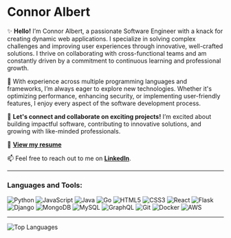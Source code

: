 # Connor Albert

✨ **Hello!** I’m Connor Albert, a passionate Software Engineer with a knack for creating dynamic web applications. I specialize in solving complex challenges and improving user experiences through innovative, well-crafted solutions. I thrive on collaborating with cross-functional teams and am constantly driven by a commitment to continuous learning and professional growth.

🌟 With experience across multiple programming languages and frameworks, I’m always eager to explore new technologies. Whether it's optimizing performance, enhancing security, or implementing user-friendly features, I enjoy every aspect of the software development process.

🚀 **Let's connect and collaborate on exciting projects!** I’m excited about building impactful software, contributing to innovative solutions, and growing with like-minded professionals.

📄 [**View my resume**](https://docs.google.com/document/d/13CZ86zDBHa8xwvt43EK7LL-Biyy9Sz0LR_XiHy37iKo/edit?hl=en&pli=1#heading=h.z4e6pfsfqi1m)

📫 Feel free to reach out to me on [**LinkedIn**](https://www.linkedin.com/in/connoralbert/).

---

### **Languages and Tools**: 

![Python](https://img.shields.io/badge/-Python-black?logo=Python&style=flat-square)
![JavaScript](https://img.shields.io/badge/-JavaScript-black?logo=javascript&style=flat-square)
![Java](https://img.shields.io/badge/-Java-black?logo=java&style=flat-square)
![Go](https://img.shields.io/badge/-Go-black?logo=go&style=flat-square)
![HTML5](https://img.shields.io/badge/-HTML5-black?logo=html5&style=flat-square)
![CSS3](https://img.shields.io/badge/-CSS3-black?logo=css3&style=flat-square)
![React](https://img.shields.io/badge/-React-black?logo=react&style=flat-square)
![Flask](https://img.shields.io/badge/-Flask-black?logo=flask&style=flat-square)
![Django](https://img.shields.io/badge/-Django-black?logo=django&style=flat-square)
![MongoDB](https://img.shields.io/badge/-MongoDB-black?logo=mongodb&style=flat-square)
![MySQL](https://img.shields.io/badge/-MySQL-black?logo=mysql&style=flat-square)
![GraphQL](https://img.shields.io/badge/-GraphQL-black?logo=graphql&style=flat-square)
![Git](https://img.shields.io/badge/-Git-black?logo=git&style=flat-square)
![Docker](https://img.shields.io/badge/-Docker-black?logo=docker&style=flat-square)
![AWS](https://img.shields.io/badge/-AWS-black?logo=amazon&style=flat-square)

---

![Top Languages](https://github-readme-stats.vercel.app/api/top-langs/?username=ConnorAlbert&hide=TeX&layout=compact)
